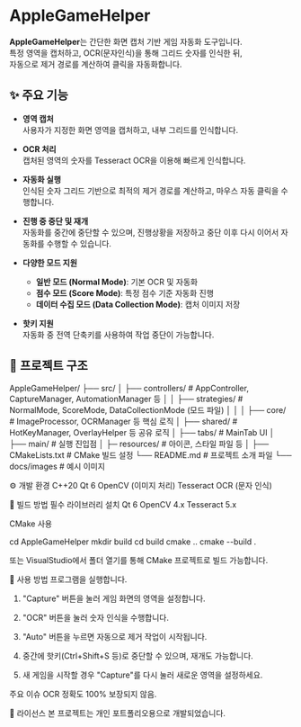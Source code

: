 # AppleGameHelper

**AppleGameHelper**는 간단한 화면 캡처 기반 게임 자동화 도구입니다.  
특정 영역을 캡처하고, OCR(문자인식)을 통해 그리드 숫자를 인식한 뒤,  
자동으로 제거 경로를 계산하여 클릭을 자동화합니다.

## ✨ 주요 기능

- **영역 캡처**  
  사용자가 지정한 화면 영역을 캡처하고, 내부 그리드를 인식합니다.

- **OCR 처리**  
  캡처된 영역의 숫자를 Tesseract OCR을 이용해 빠르게 인식합니다.

- **자동화 실행**  
  인식된 숫자 그리드 기반으로 최적의 제거 경로를 계산하고, 마우스 자동 클릭을 수행합니다.

- **진행 중 중단 및 재개**  
  자동화를 중간에 중단할 수 있으며, 진행상황을 저장하고 중단 이후 다시 이어서 자동화를 수행할 수 있습니다.

- **다양한 모드 지원**  
  - **일반 모드 (Normal Mode)**: 기본 OCR 및 자동화
  - **점수 모드 (Score Mode)**: 특정 점수 기준 자동화 진행
  - **데이터 수집 모드 (Data Collection Mode)**: 캡처 이미지 저장

- **핫키 지원**  
  자동화 중 전역 단축키를 사용하여 작업 중단이 가능합니다.

## 📂 프로젝트 구조
AppleGameHelper/
├── src/
│       ├── controllers/     # AppController, CaptureManager, AutomationManager 등
│       │        ├── strategies/      # NormalMode, ScoreMode, DataCollectionMode (모드 파일)
│       │
│       ├── core/             # ImageProcessor, OCRManager 등 핵심 로직
│       ├── shared/          # HotKeyManager, OverlayHelper 등 공유 로직
│       ├── tabs/             # MainTab UI
│       ├── main/            # 실행 진입점
│       ├─ resources/         # 아이콘, 스타일 파일 등
│
├── CMakeLists.txt       # CMake 빌드 설정
└── README.md         # 프로젝트 소개 파일
└── docs/images 	    # 예시 이미지

⚙️ 개발 환경
C++20
Qt 6
OpenCV (이미지 처리)
Tesseract OCR (문자 인식)

🚀 빌드 방법
필수 라이브러리 설치
Qt 6
OpenCV 4.x
Tesseract 5.x

CMake 사용

cd AppleGameHelper
mkdir build
cd build
cmake ..
cmake --build .

또는 VisualStudio에서 폴더 열기를 통해 CMake 프로젝트로 빌드 가능합니다.


📸 사용 방법
프로그램을 실행합니다.

1. "Capture" 버튼을 눌러 게임 화면의 영역을 설정합니다.

2. "OCR" 버튼을 눌러 숫자 인식을 수행합니다.

3. "Auto" 버튼을 누르면 자동으로 제거 작업이 시작됩니다.

3. 중간에 핫키(Ctrl+Shift+S 등)로 중단할 수 있으며, 재개도 가능합니다.

4. 새 게임을 시작할 경우 "Capture"를 다시 눌러 새로운 영역을 설정하세요.


주요 이슈
OCR 정확도 100% 보장되지 않음.


📜 라이선스
본 프로젝트는 개인 포트폴리오용으로 개발되었습니다.